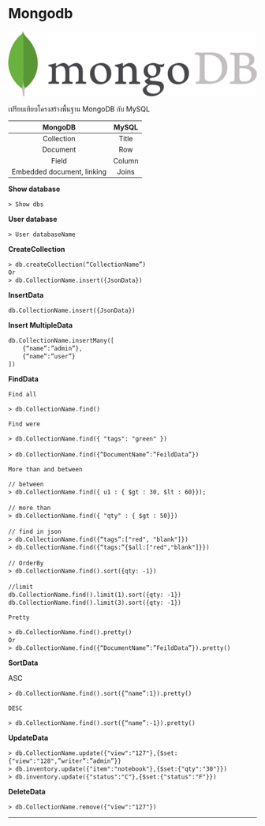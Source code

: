 ```

```

# Mongodb

![](image/MongoDB/1652430801907.png)

เปรียบเทียบโครงสร้างพื้นฐาน MongoDB กับ MySQL

|     **MongoDB**     | **MySQL** |
| :------------------------: | :-------------: |
|         Collection         |      Title      |
|          Document          |       Row       |
|           Field           |     Column     |
| Embedded document, linking |      Joins      |

**Show database**

```
> Show dbs
```


**User database**

```
> User databaseName
```


**CreateCollection**

```
> db.createCollection(“CollectionName”)
Or
> db.CollectionName.insert({JsonData})

```


**InsertData**

```
db.CollectionName.insert({JsonData})
```


**Insert MultipleData**

```
db.CollectionName.insertMany([
	{“name”:”admin”},
	{“name”:”user”}
])
```


**FindData**

    Find all

```
> db.CollectionName.find()
```

    Find were

```
> db.CollectionName.find({ "tags": "green" })

> db.CollectionName.find({“DocumentName”:”FeildData”})
```

    More than and between

```
// between
> db.CollectionName.find({ u1 : { $gt : 30, $lt : 60}});

// more than
> db.CollectionName.find({ "qty" : { $gt : 50}})

// find in json
> db.CollectionName.find({“tags”:["red", "blank"]})
> db.CollectionName.find({“tags:”{$all:["red","blank"]}})

// OrderBy
> db.CollectionName.find().sort({qty: -1})

//limit
db.CollectionName.find().limit(1).sort({qty: -1})
db.CollectionName.find().limit(3).sort({qty: -1})
```

    Pretty

```
> db.CollectionName.find().pretty()
Or
> db.CollectionName.find({“DocumentName”:”FeildData”}).pretty()
```


**SortData**

ASC

```
> db.CollectionName.find().sort({“name”:1}).pretty()
```

    DESC

```
> db.CollectionName.find().sort({“name”:-1}).pretty()
```


**UpdateData**

```
> db.CollectionName.update({"view":"127"},{$set:{"view":"128",”writer”:”admin”}}
> db.inventory.update({"item":"notebook"},{$set:{"qty":"30"}})
> db.inventory.update({"status":"C"},{$set:{"status":"F"}})
```


**DeleteData**

```
> db.CollectionName.remove({"view":"127"}) 
```






---
